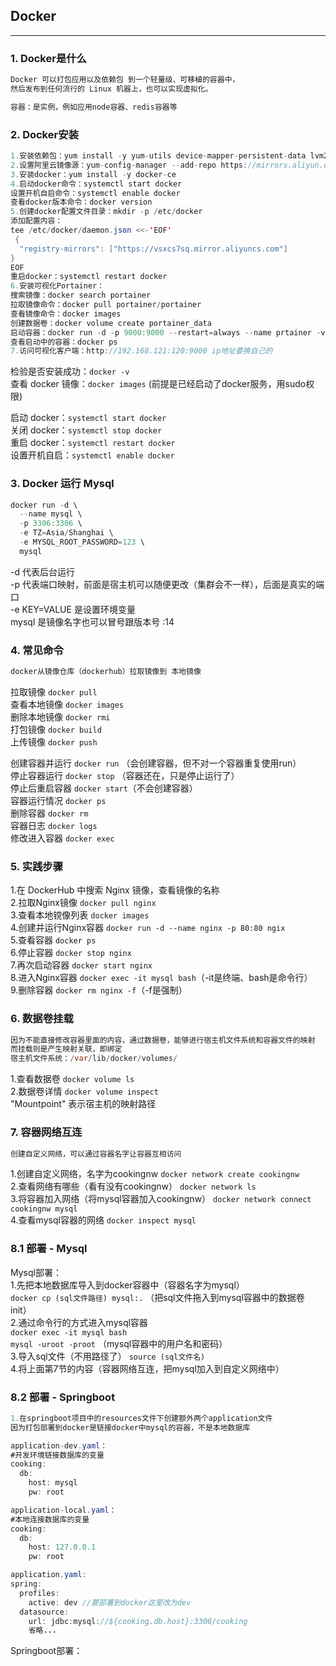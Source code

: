## Docker
---
### 1. Docker是什么
```java
Docker 可以打包应用以及依赖包 到一个轻量级、可移植的容器中，
然后发布到任何流行的 Linux 机器上，也可以实现虚拟化。

容器：是实例，例如应用node容器、redis容器等
```

### 2. Docker安装
```java
1.安装依赖包：yum install -y yum-utils device-mapper-persistent-data lvm2
2.设置阿里云镜像源：yum-config-manager --add-repo https://mirrors.aliyun.com/docker-ce/linux/centos/docker-ce.repo
3.安装docker：yum install -y docker-ce
4.启动docker命令：systemctl start docker
设置开机自启命令：systemctl enable docker
查看docker版本命令：docker version
5.创建docker配置文件目录：mkdir -p /etc/docker 
添加配置内容：
tee /etc/docker/daemon.json <<-'EOF'
 {
  "registry-mirrors": ["https://vsxcs7sq.mirror.aliyuncs.com"]
}
EOF
重启docker：systemctl restart docker
6.安装可视化Portainer：
搜索镜像：docker search portainer
拉取镜像命令：docker pull portainer/portainer
查看镜像命令：docker images
创建数据卷：docker volume create portainer_data
启动容器：docker run -d -p 9000:9000 --restart=always --name prtainer -v /var/run/docker.sock:/var/run/docker.sock -v portainer_data:/data portainer/portainer
查看启动中的容器：docker ps
7.访问可视化客户端：http://192.168.121:120:9000 ip地址要换自己的
```
检验是否安装成功：`docker -v`  
查看 docker 镜像：`docker images` (前提是已经启动了docker服务，用sudo权限)  

启动 docker：`systemctl start docker`  
关闭 docker：`systemctl stop docker`  
重启 docker：`systemctl restart docker`  
设置开机自启：`systemctl enable docker`  

### 3. Docker 运行 Mysql
```java
docker run -d \
  --name mysql \
  -p 3306:3306 \
  -e TZ=Asia/Shanghai \
  -e MYSQL_ROOT_PASSWORD=123 \
  mysql
```
-d 代表后台运行  
-p 代表端口映射，前面是宿主机可以随便更改（集群会不一样），后面是真实的端口  
-e KEY=VALUE 是设置环境变量  
mysql 是镜像名字也可以冒号跟版本号 :14

### 4. 常见命令
```java
docker从镜像仓库（dockerhub）拉取镜像到 本地镜像
```
拉取镜像 `docker pull`  
查看本地镜像 `docker images`  
删除本地镜像 `docker rmi`  
打包镜像 `docker build`  
上传镜像 `docker push`  

创建容器并运行 `docker run`  （会创建容器，但不对一个容器重复使用run）  
停止容器运行 `docker stop` （容器还在，只是停止运行了）   
停止后重启容器 `docker start`（不会创建容器）   
容器运行情况 `docker ps`  
删除容器 `docker rm`  
容器日志 `docker logs`  
修改进入容器 `docker exec`

### 5. 实践步骤
1.在 DockerHub 中搜索 Nginx 镜像，查看镜像的名称  
2.拉取Nginx镜像 `docker pull nginx`  
3.查看本地镋像列表 `docker images`  
4.创建并运行Nginx容器 `docker run -d --name nginx -p 80:80 ngix`  
5.查看容器 `docker ps`  
6.停止容器 `docker stop nginx`  
7.再次启动容器  `docker start nginx`  
8.进入Nginx容器 `docker exec -it mysql bash`（-it是终端、bash是命令行）  
9.删除容器 `docker rm nginx -f`（-f是强制）

### 6. 数据卷挂载
```java
因为不能直接修改容器里面的内容，通过数据卷，能够进行宿主机文件系统和容器文件的映射
而挂载则是产生映射关联，即绑定
宿主机文件系统：/var/lib/docker/volumes/  
```
1.查看数据卷 `docker volume ls`   
2.数据卷详情 `docker volume inspect`   
"Mountpoint" 表示宿主机的映射路径

### 7. 容器网络互连
```java
创建自定义网络，可以通过容器名字让容器互相访问
```
1.创建自定义网络，名字为cookingnw `docker network create cookingnw`  
2.查看网络有哪些（看有没有cookingnw） `docker network ls`  
3.将容器加入网络（将mysql容器加入cookingnw） `docker network connect cookingnw mysql`  
4.查看mysql容器的网络 `docker inspect mysql`

### 8.1 部署 - Mysql
Mysql部署：  
1.先把本地数据库导入到docker容器中（容器名字为mysql）  
`docker cp (sql文件路径) mysql:.` （把sql文件拖入到mysql容器中的数据卷init）  
2.通过命令行的方式进入mysql容器  
`docker exec -it mysql bash`  
`mysql -uroot -proot`  （mysql容器中的用户名和密码）  
3.导入sql文件（不用路径了）
`source (sql文件名)`  
4.将上面第7节的内容（容器网络互连，把mysql加入到自定义网络中）

### 8.2 部署 - Springboot
```java
1.在springboot项目中的resources文件下创建额外两个application文件
因为打包部署到docker是链接docker中mysql的容器，不是本地数据库

application-dev.yaml：
#开发环境链接数据库的变量
cooking:
  db:
    host: mysql
    pw: root

application-local.yaml：
#本地连接数据库的变量
cooking:
  db:
    host: 127.0.0.1
    pw: root

application.yaml:
spring:
  profiles:
    active: dev //要部署到docker这里改为dev
  datasource:
    url: jdbc:mysql://${cooking.db.host}:3306/cooking
    省略...
```
Springboot部署：
